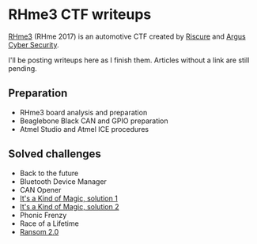 # RHme3 CTF writeups

[RHme3](https://rhme.riscure.com/3/news) (RHme 2017) is an automotive CTF created by [Riscure](https://www.riscure.com/) and [Argus Cyber Security](https://argus-sec.com/).

I'll be posting writeups here as I finish them.  Articles without a link are still pending.

## Preparation

* RHme3 board analysis and preparation
* Beaglebone Black CAN and GPIO preparation
* Atmel Studio and Atmel ICE procedures

## Solved challenges

* Back to the future
* Bluetooth Device Manager
* CAN Opener
* [It's a Kind of Magic, solution 1](It's_a_Kind_of_Magic_solution_1.md)
* [It's a Kind of Magic, solution 2](It's_a_Kind_of_Magic_solution_2.md)
* Phonic Frenzy
* Race of a Lifetime
* [Ransom 2.0](Challenges/Ransom_2.0.md)
